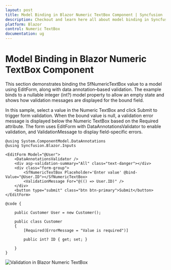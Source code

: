 ```yaml
---
layout: post
title: Model Binding in Blazor Numeric TextBox Component | Syncfusion
description: Checkout and learn here all about model binding in Syncfusion Blazor Numeric TextBox component and more.
platform: Blazor
control: Numeric TextBox
documentation: ug
---
```


# Model Binding in Blazor Numeric TextBox Component

This section demonstrates binding the SfNumericTextBox value to a model using EditForm, along with data annotation–based validation. The example binds to a nullable integer (int?) model property to allow an empty state and shows how validation messages are displayed for the bound field.

In this sample, select a value in the Numeric TextBox and click Submit to trigger form validation. When the bound value is null, a validation error message is displayed below the Numeric TextBox based on the Required attribute. The form uses EditForm with DataAnnotationsValidator to enable validation, and ValidationMessage to display field-specific errors.

```cshtml
@using System.ComponentModel.DataAnnotations
@using Syncfusion.Blazor.Inputs

<EditForm Model="@User">
    <DataAnnotationsValidator />
    <div asp-validation-summary="All" class="text-danger"></div>
    <div class="form-group">
        <SfNumericTextBox Placeholder='Enter value' @bind-Value="@User.ID"></SfNumericTextBox>
        <ValidationMessage For="@(() => User.ID)" />
    </div>
    <button type="submit" class="btn btn-primary">Submit</button>
</EditForm>

@code {

    public Customer User = new Customer();

    public class Customer
    {
        [Required(ErrorMessage = "Value is required")]

        public int? ID { get; set; }

    }
}
```

![Validation in Blazor Numeric TextBox](../images/blazor-numerictextbox-validation.png)